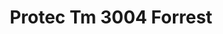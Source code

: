 ---
title: Protec Tm 3004 Forrest
designer: To Market
image_primary: img/TM3004%20Forest.jpg
href: https://www.tomkt.com/protec-swatches
description: "STRAIGHT%20EDGE%20TILE%3A%2038%22%20x%2038%22"
tags: 
  - to-market
  - rubber-flooring-protec
category: rubber-flooring-protec
subtitle: 
manufacturer: ToMarket
slug: /manufacturers/to-market/rubber-flooring-protec/to-market-protec-tm-3004-forrest
---